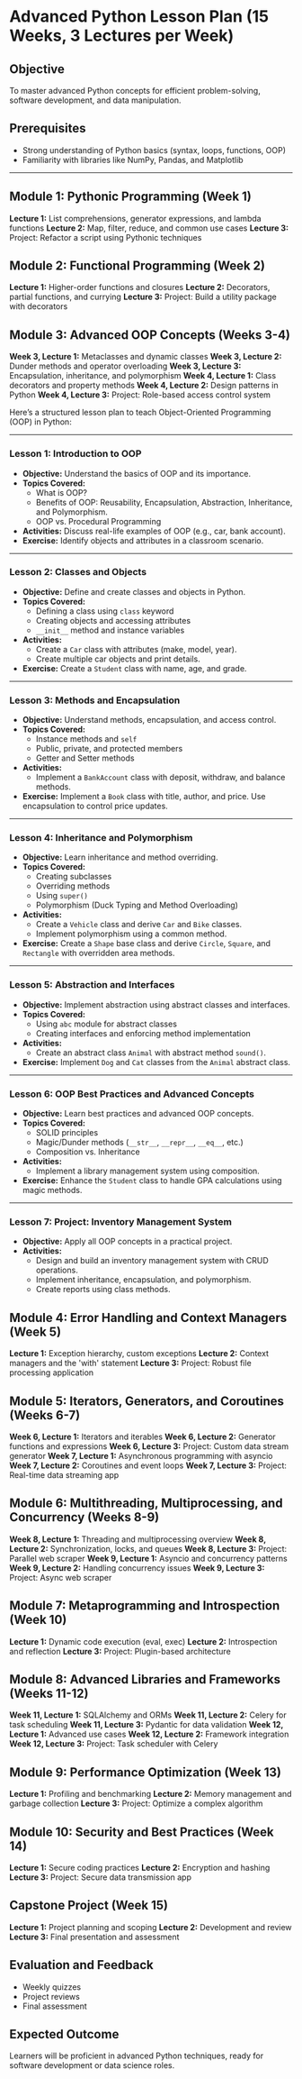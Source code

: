 # Advanced Python Lesson Plan (15 Weeks, 3 Lectures per Week)

## Objective
To master advanced Python concepts for efficient problem-solving, software development, and data manipulation.

## Prerequisites
- Strong understanding of Python basics (syntax, loops, functions, OOP)
- Familiarity with libraries like NumPy, Pandas, and Matplotlib

---

## Module 1: Pythonic Programming (Week 1)
**Lecture 1:** List comprehensions, generator expressions, and lambda functions
**Lecture 2:** Map, filter, reduce, and common use cases
**Lecture 3:** Project: Refactor a script using Pythonic techniques

## Module 2: Functional Programming (Week 2)
**Lecture 1:** Higher-order functions and closures
**Lecture 2:** Decorators, partial functions, and currying
**Lecture 3:** Project: Build a utility package with decorators

## Module 3: Advanced OOP Concepts (Weeks 3-4)
**Week 3, Lecture 1:** Metaclasses and dynamic classes
**Week 3, Lecture 2:** Dunder methods and operator overloading
**Week 3, Lecture 3:** Encapsulation, inheritance, and polymorphism
**Week 4, Lecture 1:** Class decorators and property methods
**Week 4, Lecture 2:** Design patterns in Python
**Week 4, Lecture 3:** Project: Role-based access control system

Here’s a structured lesson plan to teach Object-Oriented Programming (OOP) in Python:  

---

### **Lesson 1: Introduction to OOP**
- **Objective:** Understand the basics of OOP and its importance.  
- **Topics Covered:**
  - What is OOP?  
  - Benefits of OOP: Reusability, Encapsulation, Abstraction, Inheritance, and Polymorphism.  
  - OOP vs. Procedural Programming  
- **Activities:** Discuss real-life examples of OOP (e.g., car, bank account).  
- **Exercise:** Identify objects and attributes in a classroom scenario.  

---

### **Lesson 2: Classes and Objects**
- **Objective:** Define and create classes and objects in Python.  
- **Topics Covered:**
  - Defining a class using `class` keyword  
  - Creating objects and accessing attributes  
  - `__init__` method and instance variables  
- **Activities:**  
  - Create a `Car` class with attributes (make, model, year).  
  - Create multiple car objects and print details.  
- **Exercise:** Create a `Student` class with name, age, and grade.  

---

### **Lesson 3: Methods and Encapsulation**
- **Objective:** Understand methods, encapsulation, and access control.  
- **Topics Covered:**
  - Instance methods and `self`  
  - Public, private, and protected members  
  - Getter and Setter methods  
- **Activities:**  
  - Implement a `BankAccount` class with deposit, withdraw, and balance methods.  
- **Exercise:** Implement a `Book` class with title, author, and price. Use encapsulation to control price updates.  

---

### **Lesson 4: Inheritance and Polymorphism**
- **Objective:** Learn inheritance and method overriding.  
- **Topics Covered:**
  - Creating subclasses  
  - Overriding methods  
  - Using `super()`  
  - Polymorphism (Duck Typing and Method Overloading)  
- **Activities:**  
  - Create a `Vehicle` class and derive `Car` and `Bike` classes.  
  - Implement polymorphism using a common method.  
- **Exercise:** Create a `Shape` base class and derive `Circle`, `Square`, and `Rectangle` with overridden area methods.  

---

### **Lesson 5: Abstraction and Interfaces**
- **Objective:** Implement abstraction using abstract classes and interfaces.  
- **Topics Covered:**
  - Using `abc` module for abstract classes  
  - Creating interfaces and enforcing method implementation  
- **Activities:**  
  - Create an abstract class `Animal` with abstract method `sound()`.  
- **Exercise:** Implement `Dog` and `Cat` classes from the `Animal` abstract class.  

---

### **Lesson 6: OOP Best Practices and Advanced Concepts**
- **Objective:** Learn best practices and advanced OOP concepts.  
- **Topics Covered:**
  - SOLID principles  
  - Magic/Dunder methods (`__str__`, `__repr__`, `__eq__`, etc.)  
  - Composition vs. Inheritance  
- **Activities:**  
  - Implement a library management system using composition.  
- **Exercise:** Enhance the `Student` class to handle GPA calculations using magic methods.  

---

### **Lesson 7: Project: Inventory Management System**
- **Objective:** Apply all OOP concepts in a practical project.  
- **Activities:**  
  - Design and build an inventory management system with CRUD operations.  
  - Implement inheritance, encapsulation, and polymorphism.  
  - Create reports using class methods.  

## Module 4: Error Handling and Context Managers (Week 5)
**Lecture 1:** Exception hierarchy, custom exceptions
**Lecture 2:** Context managers and the 'with' statement
**Lecture 3:** Project: Robust file processing application

## Module 5: Iterators, Generators, and Coroutines (Weeks 6-7)
**Week 6, Lecture 1:** Iterators and iterables
**Week 6, Lecture 2:** Generator functions and expressions
**Week 6, Lecture 3:** Project: Custom data stream generator
**Week 7, Lecture 1:** Asynchronous programming with asyncio
**Week 7, Lecture 2:** Coroutines and event loops
**Week 7, Lecture 3:** Project: Real-time data streaming app

## Module 6: Multithreading, Multiprocessing, and Concurrency (Weeks 8-9)
**Week 8, Lecture 1:** Threading and multiprocessing overview
**Week 8, Lecture 2:** Synchronization, locks, and queues
**Week 8, Lecture 3:** Project: Parallel web scraper
**Week 9, Lecture 1:** Asyncio and concurrency patterns
**Week 9, Lecture 2:** Handling concurrency issues
**Week 9, Lecture 3:** Project: Async web scraper

## Module 7: Metaprogramming and Introspection (Week 10)
**Lecture 1:** Dynamic code execution (eval, exec)
**Lecture 2:** Introspection and reflection
**Lecture 3:** Project: Plugin-based architecture

## Module 8: Advanced Libraries and Frameworks (Weeks 11-12)
**Week 11, Lecture 1:** SQLAlchemy and ORMs
**Week 11, Lecture 2:** Celery for task scheduling
**Week 11, Lecture 3:** Pydantic for data validation
**Week 12, Lecture 1:** Advanced use cases
**Week 12, Lecture 2:** Framework integration
**Week 12, Lecture 3:** Project: Task scheduler with Celery

## Module 9: Performance Optimization (Week 13)
**Lecture 1:** Profiling and benchmarking
**Lecture 2:** Memory management and garbage collection
**Lecture 3:** Project: Optimize a complex algorithm

## Module 10: Security and Best Practices (Week 14)
**Lecture 1:** Secure coding practices
**Lecture 2:** Encryption and hashing
**Lecture 3:** Project: Secure data transmission app

## Capstone Project (Week 15)
**Lecture 1:** Project planning and scoping
**Lecture 2:** Development and review
**Lecture 3:** Final presentation and assessment

## Evaluation and Feedback
- Weekly quizzes
- Project reviews
- Final assessment

## Expected Outcome
Learners will be proficient in advanced Python techniques, ready for software development or data science roles.

